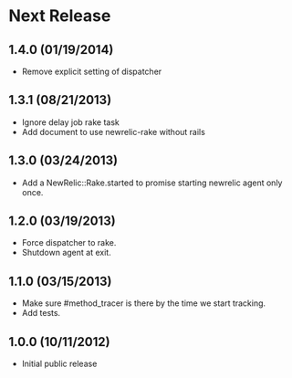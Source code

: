 # Next Release

## 1.4.0 (01/19/2014)

* Remove explicit setting of dispatcher

## 1.3.1 (08/21/2013)

* Ignore delay job rake task
* Add document to use newrelic-rake without rails

## 1.3.0 (03/24/2013)

* Add a NewRelic::Rake.started to promise starting newrelic agent only
  once.

## 1.2.0 (03/19/2013)

* Force dispatcher to rake.
* Shutdown agent at exit.

## 1.1.0 (03/15/2013)

* Make sure #method_tracer is there by the time we start tracking.
* Add tests.

## 1.0.0 (10/11/2012)

* Initial public release
